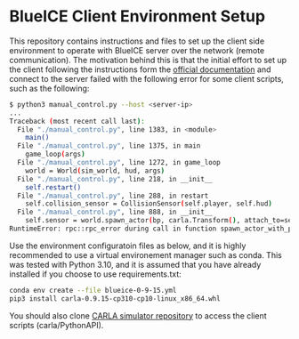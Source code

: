 # BlueICE Client Environment Setup
This repository contains instructions and files to set up the client side environment to operate with BlueICE server over the network (remote communication). The motivation behind this is that the initial effort to set up the client following the instructions form the [official documentation](https://carla.readthedocs.io/en/0.9.15/start_quickstart/) and connect to the server failed with the following error for some client scripts, such as the following:
``` bash
$ python3 manual_control.py --host <server-ip>
...
Traceback (most recent call last):
  File "./manual_control.py", line 1383, in <module>
    main()
  File "./manual_control.py", line 1375, in main
    game_loop(args)
  File "./manual_control.py", line 1272, in game_loop
    world = World(sim_world, hud, args)
  File "./manual_control.py", line 218, in __init__
    self.restart()
  File "./manual_control.py", line 288, in restart
    self.collision_sensor = CollisionSensor(self.player, self.hud)
  File "./manual_control.py", line 888, in __init__
    self.sensor = world.spawn_actor(bp, carla.Transform(), attach_to=self._parent)
RuntimeError: rpc::rpc_error during call in function spawn_actor_with_parent
```
Use the environment configuratoin files as below, and it is highly recommended to use a virtual environement manager such as conda. This was tested with Python 3.10, and it is assumed that you have already installed if you choose to use requirements.txt:

``` bash
conda env create --file blueice-0-9-15.yml
pip3 install carla-0.9.15-cp310-cp10-linux_x86_64.whl
```

You should also clone [CARLA simulator repository](https://github.com/carla-simulator/carla/) to access the client scripts (carla/PythonAPI).
